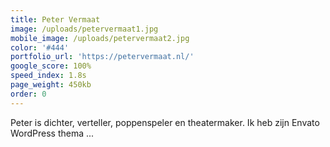 ```yaml
---
title: Peter Vermaat
image: /uploads/petervermaat1.jpg
mobile_image: /uploads/petervermaat2.jpg
color: '#444'
portfolio_url: 'https://petervermaat.nl/'
google_score: 100%
speed_index: 1.8s
page_weight: 450kb
order: 0
---
```


Peter is dichter, verteller, poppenspeler en theatermaker. Ik heb zijn Envato WordPress thema ...